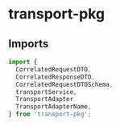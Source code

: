 # transport-pkg

## Imports

```ts
import {
  CorrelatedRequestDTO,
  CorrelatedResponseDTO,
  CorrelatedRequestDTOSchema,
  transportService,
  TransportAdapter
  TransportAdapterName,
} from 'transport-pkg';
```
